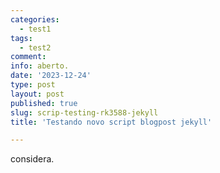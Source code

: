 ```yaml
---
categories:
  - test1
tags:
  - test2
comment: 
info: aberto.
date: '2023-12-24'
type: post
layout: post
published: true
slug: scrip-testing-rk3588-jekyll
title: 'Testando novo script blogpost jekyll'

---
```


considera.
